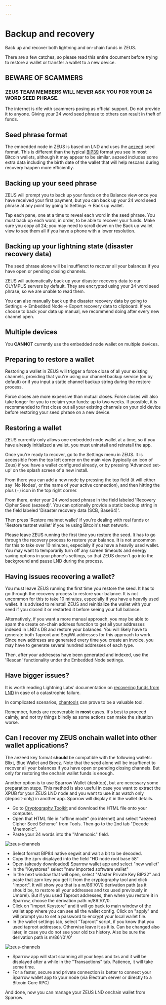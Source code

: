 ```yaml
---

---
```


# Backup and recovery

Back up and recover both lightning and on-chain funds in ZEUS.

There are a few catches, so please read this entire document before trying to restore a wallet or transfer a wallet to a new device.

## BEWARE OF SCAMMERS

### **ZEUS TEAM MEMBERS WILL NEVER ASK YOU FOR YOUR 24 WORD SEED PHRASE**. 

The internet is rife with scammers posing as official support. Do not provide it to anyone. Giving your 24 word seed phrase to others can result in theft of funds.

## Seed phrase format

The embedded node in ZEUS is based on LND and uses the <a href="https://github.com/lightningnetwork/lnd/blob/master/aezeed/README.md">aezeed</a> seed format. This is different than the typical <a href="https://github.com/bitcoin/bips/blob/master/bip-0039.mediawiki">BIP39</a> format you see in most Bitcoin wallets, although it may appear to be similar. aezeed includes some extra data including the birth date of the wallet that will help rescans during recovery happen more efficiently.

## Backing up your seed phrase

ZEUS will prompt you to back up your funds on the Balance view once you have received your first payment, but you can back up your 24 word seed phrase at any point by going to Settings -> Back up wallet.

Tap each pane, one at a time to reveal each word in the seed phrase. You must back up each word, in order, to be able to recover your funds. Make sure you copy all 24; you may need to scroll down on the Back up wallet view to see them all if you have a phone with a lower resolution.

## Backing up your lightning state (disaster recovery data)

The seed phrase alone will be insuffienct to recover all your balances if you have open or pending closing channels.

ZEUS will automatically back up your disaster recovery data to our OLYMPUS servers by default. They are encrypted using your 24 word seed phrase, so we are unable to read them.

You can also manually back up the disaster recovery data by going to Settings -> Embedded Node -> Export recovery data to clipboard. If you choose to back your data up manual, we recommend doing after every new channel open.

## Multiple devices

You <b>CANNOT</b> currently use the embedded node wallet on multiple devices. 

## Preparing to restore a wallet

Restoring a wallet in ZEUS will trigger a force close of all your existing channels, providing that you're using our channel backup service (on by default) or if you input a static channel backup string during the restore process.

Force closes are more expensive than mutual closes. Force closes will also take longer for you to reclaim your funds: up to two weeks. If possible, it is recommended to first close out all your existing channels on your old device before restoring your seed phrase on a new device.

## Restoring a wallet

ZEUS currently only allows one embedded node wallet at a time, so if you have already initialized a wallet, you must uninstall and reinstall the app.

Once you're ready to recover, go to the Settings menu in ZEUS. It is accessible from the top left corner on the main view (typically an icon of Zeus) if you have a wallet configured already, or by pressing 'Advanced set-up' on the splash screen of a new install.

From there you can add a new node by pressing the top field (it will either say 'No Nodes', or the name of your active connection), and then hitting the plus (+) icon in the top right corner.

From there, enter your 24 word seed phrase in the field labeled 'Recovery Cipher Seed (aezeed)'. You can optionally provide a static backup string in the field labeled 'Disaster recovery data (SCB, Base64)'.

Then press 'Restore mainnet wallet' if you're dealing with real funds or 'Restore testnet wallet' if you're using Bitcoin's test network.

Please leave ZEUS running the first time you restore the seed. It has to go through the recovery process to restore your balance. It is not uncommon for this to take over 10 minutes, especially if you have a heavily used wallet. You may want to temporarily turn off any screen timeouts and energy saving options in your phone's settings, so that ZEUS doesn't go into the background and pause LND during the process.

## Having issues recovering a wallet?

You must leave ZEUS running the first time you restore the seed. It has to go through the recovery process to restore your balance. It is not uncommon for this to take 10 minutes, especially if you have a heavily used wallet. It is advised to reinstall ZEUS and reinitialize the wallet with your seed if you closed it or restarted it before seeing your full balance.

Alternatively, if you want a more manual approach, you may be able to spam the create on-chain address function to get all your addresses indexed in LND's DB and restore your balances. You will likely have to generate both Taproot and SegWit addresses for this approach to work. Since new addreses are generated every time you create an invoice, you may have to generate several hundred addresses of each type.

Then, after your addresess have been generated and indexed, use the 'Rescan' functionality under the Embedded Node settings.

## Have bigger issues?

It is worth reading Lightning Labs' documentation on <a href="https://docs.lightning.engineering/lightning-network-tools/lnd/disaster-recovery">recovering funds from LND</a> in case of a catastrophic failure.

In complicated scenarios, <a href="https://github.com/lightninglabs/chantools">chantools</a> can prove to be a valuable tool.

Remember, funds are recoverable in **most** cases. It's best to proceed calmly, and not try things blindly as some actions can make the situation worse.

## Can I recover my ZEUS onchain wallet into other wallet applications?

The aezeed key format **should** be compatible with the following wallets: Blixt, Blue Wallet and Breez. Note that the seed alone will be insuffienct to recover all your balances if you have open or pending closing channels. But only for restoring the onchain wallet funds is enough.

Another option is to use Sparrow Wallet (desktop), but are necessary some preparation steps. This method is also useful in case you want to extract the XPUB for your ZEUS LND node and you want to use it as watch only (deposit-only) in another app. Sparrow will display it in the wallet details.

- Go to <a href="https://guggero.github.io/cryptography-toolkit/#!/aezeed">Cryptography Toolkit</a> and download the HTML file onto your computer.
- Open that HTML file in "offline mode" (no internet) and select "aezeed Cipher Seed Scheme" from Tools. Then go to the 2nd tab "Decode Mnemonic".
- Paste your 24 words into the "Mnemonic" field.

![zeus-channels](../../../static/img/zeus-decode-toolkit.png)

- Select format BIP84 native segwit and wait a bit to be decoded.
- Copy the zprv displayed into the field "HD node root base 58"
- Open (already downloaded) Sparrow wallet app and select "new wallet"
- In the "Keystores" select "new imported software wallet"
- In the next window that will open, select "Master Private Key BIP32" and paste that zprv key you get it from the cryptography tool and click "import". It will show you that is a m/86'/0'/0 derivation path (as it should be, to restore all your addresses and txs used previously in Umbrel). But if you used Taproot addresses, then when you restore it in Sparrow, choose the derivation path m/86'/0'/0.
- Click on "Import Keystore" and it will go back to main window of the wallet app where you can see all the wallet config. Click on "apply" and will prompt you to set a password to encrypt your local wallet file.
- In the wallet settings tab, select “Taproot” script, if you know that you used taproot addresses. Otherwise leave it as it is. Can be changed also later, in case you do not see your old txs history. Also be sure the derivation path is m/86'/0'/0'

![zeus-channels](../../../static/img/zeus-sparrow-taproot.png)

- Sparrow app will start scanning all your keys and txs and it will be displayed after a while in the "Transactions" tab. Patience, it will take some time.
- For a faster, secure and private connection is better to connect your Sparrow wallet app to your node (via Electrum server or directly to a Bitcoin Core RPC)

And done, now you can manage your ZEUS LND onchain wallet from Sparrow.
